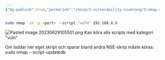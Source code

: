 ```yaml
---
{"dg-publish":true,"permalink":"/oscp/2-vulnerability-scanning/3-nmap-scripting-engine/","updated":"2024-01-05T11:34:02.458+01:00"}
---
```


```bash
sudo nmap -sV -p <port> --script "vuln" 192.168.X.X
```
![Pasted image 20230629105501.png](/img/user/IMAGES/Pasted%20image%2020230629105501.png)
Kan köra alla scripts med kategori "vuln"

Om laddar ner eget skript och sparar bland andra NSE-skrip måste köras:
	sudo nmap --script-updatedb

